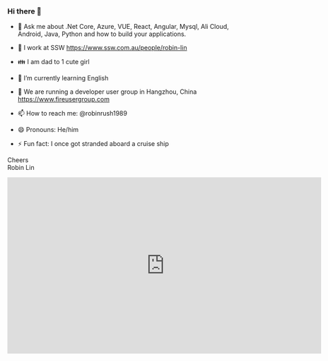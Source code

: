 ### Hi there 👋

* 💬 Ask me about .Net Core, Azure, VUE, React, Angular, Mysql, Ali Cloud, Android, Java, Python and how to build your applications.
* 🔭 I work at SSW https://www.ssw.com.au/people/robin-lin 
* 👪 I am dad to 1 cute girl 
 
* 🌱 I’m currently learning English 
* 👯 We are running a developer user group in Hangzhou, China https://www.fireusergroup.com
* 📫 How to reach me: @robinrush1989  
* 😄 Pronouns: He/him  
* ⚡ Fun fact: I once got stranded aboard a cruise ship

Cheers  
Robin Lin  

<iframe width="710" height="400" src="https://www.youtube.com/embed/0gSgpzmbrBM" frameborder="0"></iframe>

<!--
**RobinRush/robinrush** is a ✨ _special_ ✨ repository because its `README.md` (this file) appears on your GitHub profile.

Here are some ideas to get you started:

- 🔭 I’m currently working on ...
- 🌱 I’m currently learning ...
- 👯 I’m looking to collaborate on ...
- 🤔 I’m looking for help with ...
- 💬 Ask me about ...
- 📫 How to reach me: ...
- 😄 Pronouns: ...
- ⚡ Fun fact: ...
-->

